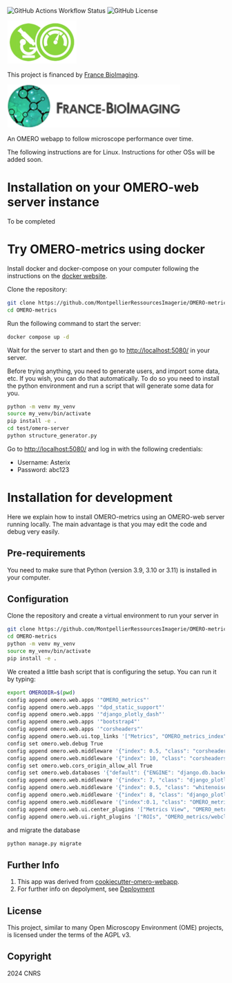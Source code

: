 
![GitHub Actions Workflow Status](https://img.shields.io/github/actions/workflow/status/MontpellierRessourcesImagerie/OMERO-metrics/omero_plugin.yml)
![GitHub License](https://img.shields.io/github/license/MontpellierRessourcesImagerie/OMERO-metrics)

<img alt="OMERO-metrics logo" height="100" src="OMERO_metrics/static/OMERO_metrics/images/metrics_logo.png"/>

This project is financed by [France BioImaging](https://france-bioimaging.org/).

<img alt="FBI logo" height="100" src="docs/slides/media/logo_FBI.png"/>


An OMERO webapp to follow microscope performance over time.

The following instructions are for Linux. Instructions for other OSs will be added soon.

# Installation on your OMERO-web server instance

To be completed

# Try OMERO-metrics using docker

Install docker and docker-compose on your computer following the instructions on the [docker website](https://docs.docker.com/get-docker/).

Clone the repository:
```bash
git clone https://github.com/MontpellierRessourcesImagerie/OMERO-metrics.git
cd OMERO-metrics
```

Run the following command to start the server:

```bash
docker compose up -d
```

Wait for the server to start and then go to <http://localhost:5080/> in your server.

Before trying anything, you need to generate users, and import some data, etc. If you wish, you can do that 
automatically. To do so you need to install the python environment and run a script that will generate some data for you.

```bash
python -m venv my_venv
source my_venv/bin/activate
pip install -e .
cd test/omero-server
python structure_generator.py
```

Go to <http://localhost:5080/> and log in with the following credentials:
- Username: Asterix
- Password: abc123

# Installation for development

Here we explain how to install OMERO-metrics using an OMERO-web server running locally. The main advantage is
that you may edit the code and debug very easily.

## Pre-requirements

You need to make sure that Python (version 3.9, 3.10 or 3.11) is installed in your computer.

## Configuration

Clone the repository and create a virtual environment to run your server in

```bash
git clone https://github.com/MontpellierRessourcesImagerie/OMERO-metrics.git
cd OMERO-metrics
python -m venv my_venv
source my_venv/bin/activate
pip install -e .
```

We created a little bash script that is configuring the setup. You can run it by typing:





```bash
export OMERODIR=$(pwd)
config append omero.web.apps '"OMERO_metrics"'
config append omero.web.apps '"dpd_static_support"'
config append omero.web.apps '"django_plotly_dash"'
config append omero.web.apps '"bootstrap4"'
config append omero.web.apps '"corsheaders"'
config append omero.web.ui.top_links '["Metrics", "OMERO_metrics_index", {"title": "Open app in new tab", "target": "_blank"}]'
config set omero.web.debug True
config append omero.web.middleware '{"index": 0.5, "class": "corsheaders.middleware.CorsMiddleware"}'
config append omero.web.middleware '{"index": 10, "class": "corsheaders.middleware.CorsPostCsrfMiddleware"}'
config set omero.web.cors_origin_allow_all True
config set omero.web.databases '{"default": {"ENGINE": "django.db.backends.sqlite3", "NAME": "/opt/omero/web/mydatabase"}}'
config append omero.web.middleware '{"index": 7, "class": "django_plotly_dash.middleware.ExternalRedirectionMiddleware"}'
config append omero.web.middleware '{"index": 0.5, "class": "whitenoise.middleware.WhiteNoiseMiddleware"}'
config append omero.web.middleware '{"index": 8, "class": "django_plotly_dash.middleware.BaseMiddleware"}'
config append omero.web.middleware '{"index":0.1, "class": "OMERO_metrics.middleware.OmeroAuth"}'
config append omero.web.ui.center_plugins '["Metrics View", "OMERO_metrics/webclient_plugins/center_plugin.metricsview.js.html", "metrics_view_panel"]'
config append omero.web.ui.right_plugins '["ROIs", "OMERO_metrics/webclient_plugins/right_plugin.rois.js.html", "image_roi_tab"]'
```

and migrate the database

```bash
python manage.py migrate
```

## Further Info

1.  This app was derived from [cookiecutter-omero-webapp](https://github.com/ome/cookiecutter-omero-webapp).
2.  For further info on depolyment, see [Deployment](https://docs.openmicroscopy.org/latest/omero/developers/Web/Deployment.html)


## License

This project, similar to many Open Microscopy Environment (OME) projects, is
licensed under the terms of the AGPL v3.


## Copyright

2024 CNRS

